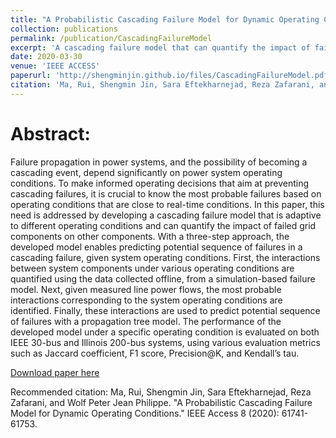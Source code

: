 ```yaml
---
title: "A Probabilistic Cascading Failure Model for Dynamic Operating Conditions."
collection: publications
permalink: /publication/CascadingFailureModel
excerpt: 'A cascading failure model that can quantify the impact of failed grid components on other components.'
date: 2020-03-30
venue: 'IEEE ACCESS'
paperurl: 'http://shengminjin.github.io/files/CascadingFailureModel.pdf'
citation: 'Ma, Rui, Shengmin Jin, Sara Eftekharnejad, Reza Zafarani, and Wolf Peter Jean Philippe. "A Probabilistic Cascading Failure Model for Dynamic Operating Conditions." IEEE Access 8 (2020): 61741-61753.'
---
```

Abstract:
======
Failure propagation in power systems, and the possibility of becoming a cascading event,
depend significantly on power system operating conditions. To make informed operating decisions that aim at preventing cascading failures, it is crucial to know the most probable failures based on operating conditions that are close to real-time conditions. In this paper, this need is addressed by developing a cascading failure model that is adaptive to different operating conditions and can quantify the impact of failed grid components on other components. With a three-step approach, the developed model enables predicting potential sequence of failures in a cascading failure, given system operating conditions. First, the interactions between system components under various operating conditions are quantified using the data collected offline, from a simulation-based failure model. Next, given measured line power flows, the most probable interactions corresponding to the system operating conditions are identified. Finally, these interactions are used to predict
potential sequence of failures with a propagation tree model. The performance of the developed model under a specific operating condition is evaluated on both IEEE 30-bus and Illinois 200-bus systems, using various evaluation metrics such as Jaccard coefficient, F1 score, Precision@K, and Kendall’s tau.

[Download paper here](http://shengminjin.github.io/files/CascadingFailureModel.pdf)

Recommended citation: Ma, Rui, Shengmin Jin, Sara Eftekharnejad, Reza Zafarani, and Wolf Peter Jean Philippe. "A Probabilistic Cascading Failure Model for Dynamic Operating Conditions." IEEE Access 8 (2020): 61741-61753.

